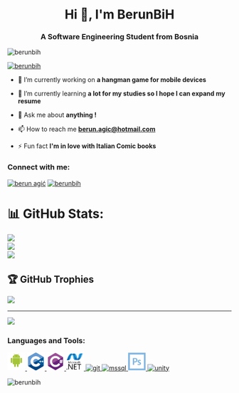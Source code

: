 <h1 align="center">Hi 👋, I'm BerunBiH</h1>
<h3 align="center">A Software Engineering Student from Bosnia</h3>

<p align="left"> <img src="https://komarev.com/ghpvc/?username=berunbih&label=Profile%20views&color=0e75b6&style=flat" alt="berunbih" /> </p>

<p align="left"> <a href="https://github.com/ryo-ma/github-profile-trophy"><img src="https://github-profile-trophy.vercel.app/?username=berunbih" alt="berunbih" /></a> </p>

- 🔭 I’m currently working on **a hangman game for mobile devices**

- 🌱 I’m currently learning **a lot for my studies so I hope I can expand my resume**

- 💬 Ask me about **anything !**

- 📫 How to reach me **berun.agic@hotmail.com**

- ⚡ Fun fact **I'm in love with Italian Comic books**

<h3 align="left">Connect with me:</h3>
<p align="left">
<a href="https://fb.com/berun.agic.1" target="blank"><img align="center" src="https://raw.githubusercontent.com/rahuldkjain/github-profile-readme-generator/master/src/images/icons/Social/facebook.svg" alt="berun agić" height="30" width="40" /></a>
<a href="https://instagram.com/berunbih" target="blank"><img align="center" src="https://raw.githubusercontent.com/rahuldkjain/github-profile-readme-generator/master/src/images/icons/Social/instagram.svg" alt="berunbih" height="30" width="40" /></a>
</p>

# 📊 GitHub Stats:
![](https://github-readme-stats.vercel.app/api?username=BerunBiH&theme=dark&hide_border=false&include_all_commits=true&count_private=true)<br/>
![](https://github-readme-streak-stats.herokuapp.com/?user=BerunBiH&theme=dark&hide_border=false)<br/>
![](https://github-readme-stats.vercel.app/api/top-langs/?username=BerunBiH&theme=dark&hide_border=false&include_all_commits=true&count_private=true&layout=compact)

## 🏆 GitHub Trophies
![](https://github-profile-trophy.vercel.app/?username=BerunBiH&theme=apprentice&no-frame=true&no-bg=false&margin-w=4)

---
[![](https://visitcount.itsvg.in/api?id=BerunBiH&icon=1&color=0)](https://visitcount.itsvg.in)
<h3 align="left">Languages and Tools:</h3>
<p align="left"> <a href="https://developer.android.com" target="_blank" rel="noreferrer"> <img src="https://raw.githubusercontent.com/devicons/devicon/master/icons/android/android-original-wordmark.svg" alt="android" width="40" height="40"/> </a> <a href="https://www.w3schools.com/cpp/" target="_blank" rel="noreferrer"> <img src="https://raw.githubusercontent.com/devicons/devicon/master/icons/cplusplus/cplusplus-original.svg" alt="cplusplus" width="40" height="40"/> </a> <a href="https://www.w3schools.com/cs/" target="_blank" rel="noreferrer"> <img src="https://raw.githubusercontent.com/devicons/devicon/master/icons/csharp/csharp-original.svg" alt="csharp" width="40" height="40"/> </a> <a href="https://dotnet.microsoft.com/" target="_blank" rel="noreferrer"> <img src="https://raw.githubusercontent.com/devicons/devicon/master/icons/dot-net/dot-net-original-wordmark.svg" alt="dotnet" width="40" height="40"/> </a> <a href="https://git-scm.com/" target="_blank" rel="noreferrer"> <img src="https://www.vectorlogo.zone/logos/git-scm/git-scm-icon.svg" alt="git" width="40" height="40"/> </a> <a href="https://www.microsoft.com/en-us/sql-server" target="_blank" rel="noreferrer"> <img src="https://www.svgrepo.com/show/303229/microsoft-sql-server-logo.svg" alt="mssql" width="40" height="40"/> </a> <a href="https://www.photoshop.com/en" target="_blank" rel="noreferrer"> <img src="https://raw.githubusercontent.com/devicons/devicon/master/icons/photoshop/photoshop-line.svg" alt="photoshop" width="40" height="40"/> </a> <a href="https://unity.com/" target="_blank" rel="noreferrer"> <img src="https://www.vectorlogo.zone/logos/unity3d/unity3d-icon.svg" alt="unity" width="40" height="40"/> </a> </p>

<p><img align="center" src="https://github-readme-streak-stats.herokuapp.com/?user=berunbih&" alt="berunbih" /></p>
